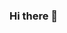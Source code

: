 ### Hi there 👋

<!--
**Anushree-kumar/Anushree-kumar** is a ✨ _special_ ✨ repository because its `README.md` (this file) appears on your GitHub profile.

Here are some ideas to get you started:

- 🔭 I’m currently learning on machine learning

